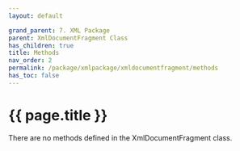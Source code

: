 ```yaml
---
layout: default

grand_parent: 7. XML Package
parent: XmlDocumentFragment Class
has_children: true
title: Methods
nav_order: 2
permalink: /package/xmlpackage/xmldocumentfragment/methods
has_toc: false
---
```

# {{ page.title }}

There are no methods defined in the XmlDocumentFragment class.